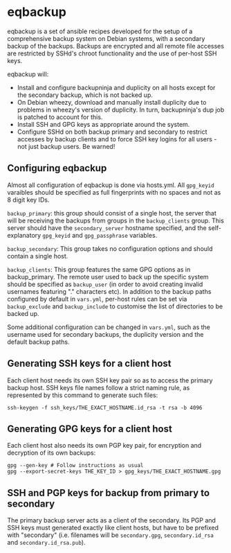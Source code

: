eqbackup
========

eqbackup is a set of ansible recipes developed for the setup of a
comprehensive backup system on Debian systems, with a secondary backup
of the backups. Backups are encrypted and all remote file accesses are
restricted by SSHd's chroot functionality and the use of per-host SSH
keys.

eqbackup will:
* Install and configure backupninja and duplicity on all hosts except
  for the secondary backup, which is not backed up.
* On Debian wheezy, download and manually install duplicity due to
  problems in wheezy's version of duplicity. In turn, backupninja's
  dup job is patched to account for this.
* Install SSH and GPG keys as appropriate around the system.
* Configure SSHd on both backup primary and secondary to restrict
  accesses by backup clients and to force SSH key logins for all
  users - not just backup users. Be warned!

Configuring eqbackup
-------

Almost all configuration of eqbackup is done via hosts.yml. All
`gpg_keyid` varaibles should be specified as full fingerprints with no
spaces and not as 8 digit key IDs.

`backup_primary`: this group should consist of a single host, the
server that will be receiving the backups from groups in the
`backup_clients` group. This server should have the `secondary_server`
hostname specified, and the self-explanatory `gpg_keyid` and
`gpg_passphrase` variables.

`backup_secondary`: This group takes no configuration options and
should contain a single host.

`backup_clients`: This group features the same GPG options as in
backup_primary. The remote user used to back up the specific system
should be specified as `backup_user` (in order to avoid creating
invalid usernames featuring "." characters etc). In addition to the
backup paths configured by default in `vars.yml`, per-host rules can
be set via `backup_exclude` and `backup_include` to customise the list
of directories to be backed up.

Some additional configuration can be changed in `vars.yml`, such as the
username used for secondary backups, the duplicity version and the
default backup paths.

Generating SSH keys for a client host
--------

Each client host needs its own SSH key pair so as to access the primary backup
host. SSH keys file names follow a strict naming rule, as represented by this
command to generate such files:

    ssh-keygen -f ssh_keys/THE_EXACT_HOSTNAME.id_rsa -t rsa -b 4096

Generating GPG keys for a client host
--------

Each client host also needs its own PGP key pair, for encryption and decryption
of its own backups:

    gpg --gen-key # Follow instructions as usual
    gpg --export-secret-keys THE_KEY_ID > gpg_keys/THE_EXACT_HOSTNAME.gpg

SSH and PGP keys for backup from primary to secondary
--------

The primary backup server acts as a client of the secondary. Its PGP and SSH
keys must generated exactly like client hosts, but have to be prefixed with
"secondary" (i.e. filenames will be `secondary.gpg`, `secondary.id_rsa` and
`secondary.id_rsa.pub`).
